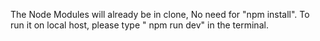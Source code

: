 The Node Modules will already be in clone, No need for "npm install".
To run it on local host, please type " npm run dev" in the terminal.

